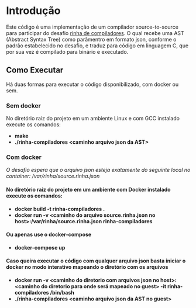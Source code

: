 # Introdução

Este código é uma implementação de um compilador source-to-source para participar do desafio <a href="https://raw.githubusercontent.com/aripiprazole/rinha-de-compiler">rinha de compiladores</a>. O qual recebe uma AST (Abstract Syntax Tree) como parâmentro em formato json, conforme o padrão estabelecido no desafio, e traduz para código em linguagem C, que por sua vez é compilado para binário e executado.

## Como Executar

Há duas formas para executar o código disponibilizado, com docker ou sem.

### Sem docker

No diretório raiz do projeto em um ambiente Linux e com GCC instalado execute os comandos:

- **make**
- **./rinha-compiladores \<caminho arquivo json da AST\>**

### Com docker

*O desafio espera que o arquivo json esteja exatamente do seguinte local no container: /var/rinha/source.rinha.json*

#### No diretório raiz do projeto em um ambiente com Docker instalado execute os comandos:

- **docker build -t rinha-compiladores .**
- **docker run -v \<caminho do arquivo source.rinha.json no host\>:/var/rinha/source.rinha.json rinha-compiladores**

#### Ou apenas use o docker-compose

- **docker-compose up**

#### Caso queira executar o código com qualquer arquivo json basta iniciar o docker no modo interativo mapeando o diretório com os arquivos

- **docker run -v \<caminho do diretorio com arquivos json no host\>:\<caminho do diretorio para onde será mapeado no guest\> -it rinha-compiladores /bin/bash**
- **./rinha-compiladores \<caminho arquivo json da AST no guest\>**

